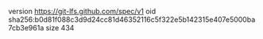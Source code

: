 version https://git-lfs.github.com/spec/v1
oid sha256:b0d81f088c3d9d24cc81d46352116c5f322e5b142315e407e5000ba7cb3e961a
size 434
